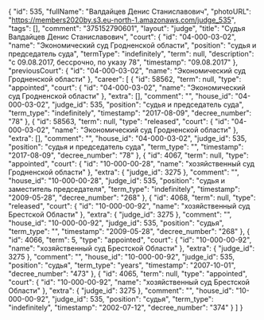 {
    "id": 535,
    "fullName": "Валдайцев Денис Станиславович",
    "photoURL": "https://members2020by.s3.eu-north-1.amazonaws.com/judge_535",
    "tags": [],
    "comment": "375152790601",
    "layout": "judge",
    "title": "Судья Валдайцев Денис Станиславович",
    "court": {
        "id": "04-000-03-02",
        "name": "Экономический суд Гродненской области",
        "position": "судья и председатель суда",
        "termType": "indefinitely",
        "term": null,
        "description": "c 09.08.2017, бессрочно, по указу 78",
        "timestamp": "09.08.2017"
    },
    "previousCourt": {
        "id": "04-000-03-02",
        "name": "Экономический суд Гродненской области"
    },
    "career": [
        {
            "id": 58562,
            "term": null,
            "type": "appointed",
            "court": {
                "id": "04-000-03-02",
                "name": "Экономический суд Гродненской области"
            },
            "extra": [],
            "comment": "",
            "house_id": "04-000-03-02",
            "judge_id": 535,
            "position": "судья и председатель суда",
            "term_type": "indefinitely",
            "timestamp": "2017-08-09",
            "decree_number": "78"
        },
        {
            "id": 58563,
            "term": null,
            "type": "released",
            "court": {
                "id": "04-000-03-02",
                "name": "Экономический суд Гродненской области"
            },
            "extra": [],
            "comment": "",
            "house_id": "04-000-03-02",
            "judge_id": 535,
            "position": "судья и председатель суда",
            "term_type": "",
            "timestamp": "2017-08-09",
            "decree_number": "78"
        },
        {
            "id": 4067,
            "term": null,
            "type": "appointed",
            "court": {
                "id": "10-000-00-28",
                "name": "хозяйственный суд Гродненской области"
            },
            "extra": {
                "judge_id": 3275
            },
            "comment": "",
            "house_id": "10-000-00-28",
            "judge_id": 535,
            "position": "судья и заместитель председателя",
            "term_type": "indefinitely",
            "timestamp": "2009-05-28",
            "decree_number": "268"
        },
        {
            "id": 4068,
            "term": null,
            "type": "released",
            "court": {
                "id": "10-000-00-92",
                "name": "хозяйственный суд Брестской Области"
            },
            "extra": {
                "judge_id": 3275
            },
            "comment": "",
            "house_id": "10-000-00-92",
            "judge_id": 535,
            "position": "судья",
            "term_type": "",
            "timestamp": "2009-05-28",
            "decree_number": "268"
        },
        {
            "id": 4066,
            "term": 5,
            "type": "appointed",
            "court": {
                "id": "10-000-00-92",
                "name": "хозяйственный суд Брестской Области"
            },
            "extra": {
                "judge_id": 3275
            },
            "comment": "",
            "house_id": "10-000-00-92",
            "judge_id": 535,
            "position": "судья",
            "term_type": "years",
            "timestamp": "2007-10-01",
            "decree_number": "473"
        },
        {
            "id": 4065,
            "term": null,
            "type": "appointed",
            "court": {
                "id": "10-000-00-92",
                "name": "хозяйственный суд Брестской Области"
            },
            "extra": {
                "judge_id": 3275
            },
            "comment": "",
            "house_id": "10-000-00-92",
            "judge_id": 535,
            "position": "судья",
            "term_type": "indefinitely",
            "timestamp": "2002-07-12",
            "decree_number": "374"
        }
    ]
}